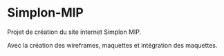 # Simplon-MIP

Projet de création du site internet Simplon MIP.

Avec la création des wireframes, maquettes et intégration des maquettes.
